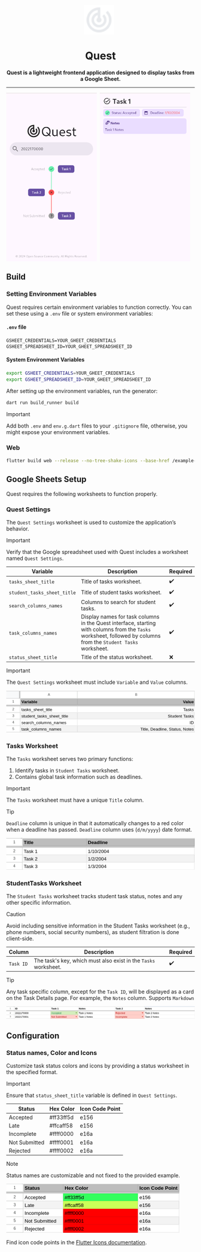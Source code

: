 <div align="center">

<div style="display: flex; align-items: center; justify-content: center;">
  <img src="imgs/logo.svg" width="80"  alt="Quest logo" style="margin-right: 8px;"/>
</div>
<h1>Quest</h1>
<b>
    Quest is a lightweight frontend application designed to display tasks from a Google Sheet.
</b>
<hr />
</div>


<div style="display: flex;">
  <img src="imgs/quest_showcase_1.png" height="450"  alt="Quest showcase 1" style="margin-right: 8px;"/>
  <img src="imgs/quest_showcase_2.png" height="450"  alt="Quest showcase 2" style="margin-right: 8px;"/>
</div>

## Build

### Setting Environment Variables

Quest requires certain environment variables to function correctly. You can set these using a `.env` file or system environment variables:

#### `.env` file

```env
GSHEET_CREDENTIALS=YOUR_GHEET_CREDENTIALS
GSHEET_SPREADSHEET_ID=YOUR_GHEET_SPREADSHEET_ID
```

#### System Environment Variables

```bash
export GSHEET_CREDENTIALS=YOUR_GHEET_CREDENTIALS
export GSHEET_SPREADSHEET_ID=YOUR_GHEET_SPREADSHEET_ID
```

After setting up the environment variables, run the generator:

```bash
dart run build_runner build
```

> [!IMPORTANT]
> Add both `.env` and `env.g.dart` files to your `.gitignore` file, otherwise, you might expose your environment variables.

### Web

```bash
flutter build web --release --no-tree-shake-icons --base-href /example-href/
```

## Google Sheets Setup

Quest requires the following worksheets to function properly.

### Quest Settings

The `Quest Settings` worksheet is used to customize the application’s behavior.

> [!IMPORTANT]
> Verify that the Google spreadsheet used with Quest includes a worksheet named `Quest Settings`.

| Variable | Description | Required |
| -------- | ----------- | -------- |
| `tasks_sheet_title`         |  Title of tasks worksheet. | ✔️ |
| `student_tasks_sheet_title` |  Title of student tasks worksheet. | ✔️ |
| `search_columns_names`      |  Columns to search for student tasks. | ✔️ |
| `task_columns_names`        |  Display names for task columns in the Quest interface, starting with columns from the `Tasks` worksheet, followed by columns from the `Student Tasks` worksheet.  | ✔️ |
| `status_sheet_title`        |  Title of the status worksheet. | ❌ |

> [!IMPORTANT]
> The `Quest Settings` worksheet must include `Variable` and `Value` columns.

![Quest Settings Worksheet](imgs/quest_settings_worksheet.png)

### Tasks Worksheet

The `Tasks` worksheet serves two primary functions:
  1. Identify tasks in `Student Tasks` worksheet.
  2. Contains global task information such as deadlines.

> [!IMPORTANT]
> The `Tasks` worksheet must have a unique `Title` column.

> [!TIP]
> `Deadline` column is unique in that it automatically changes to a red color when a deadline has passed.
> `Deadline` column uses (`d/m/yyyy`) date format.

![Tasks Worksheet](imgs/tasks_worksheet.png)

### StudentTasks Worksheet

The `Student Tasks` worksheet tracks student task status, notes and any other specific information.

> [!CAUTION]
> Avoid including sensitive information in the Student Tasks worksheet (e.g., phone numbers, social security numbers), as student filtration is done client-side.

| Column | Description | Required |
| ------ | ----------- | -------- |
| `Task ID` | The task's key, which must also exist in the `Tasks` worksheet. | ✔️ |

> [!TIP]
> Any task specific column, except for the `Task ID`, will be displayed as a card on the Task Details page. For example, the `Notes` column. Supports `Markdown`

![Student Tasks Worksheet](imgs/student_tasks_worksheet.png)

## Configuration

### Status names, Color and Icons

Customize task status colors and icons by providing a status worksheet in the specified format.

> [!IMPORTANT]
> Ensure that `status_sheet_title` variable is defined in `Quest Settings`.

| Status        | Hex Color | Icon Code Point |
| ------------- | --------- | --------------- |
| Accepted      |	#ff33ff5d |	e156 |
| Late          |	#ffcaff58	| e156 |
| Incomplete    |	#ffff0000 |	e16a |
| Not Submitted |	#ffff0001 |	e16a |
| Rejected      |	#ffff0002 |	e16a |

> [!NOTE]
> Status names are customizable and not fixed to the provided example.

![Statuses Worksheet](imgs/statuses_worksheet.png)

Find icon code points in the [Flutter Icons documentation](https://api.flutter.dev/flutter/material/Icons-class.html).
